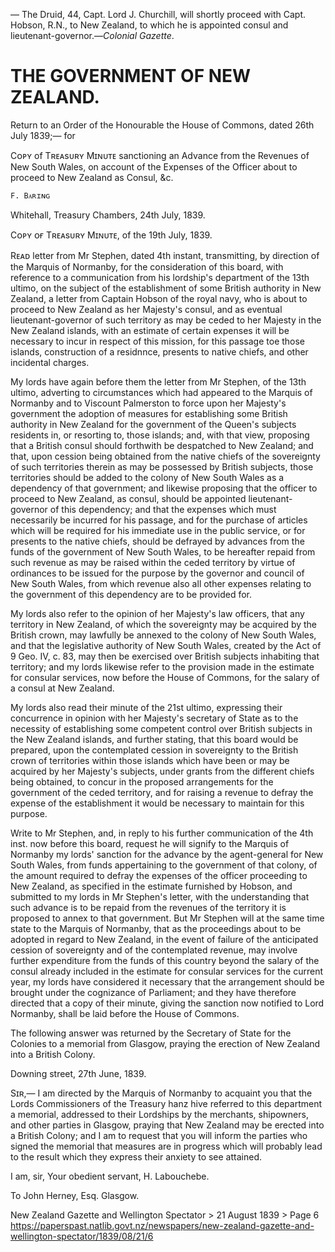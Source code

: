 — The Druid, 44, Capt. Lord J. Churchill, will shortly proceed with Capt. Hobson, R.N., to New Zealand, to which he is appointed consul and lieutenant-governor.—*Colonial Gazette*.

# THE GOVERNMENT OF NEW ZEALAND.

Return to an Order of the Honourable the House of Commons, dated 26th July 1839;— for

Cᴏᴘʏ of Tʀᴇᴀsᴜʀʏ Mɪɴᴜᴛᴇ sanctioning an Advance from the Revenues of New South Wales, on account of the Expenses of the Officer about to proceed to New Zealand as Consul, &c.

    F. Bᴀʀɪɴɢ

Whitehall, Treasury Chambers,
24th July, 1839.

Cᴏᴘʏ ᴏғ Tʀᴇᴀsᴜʀʏ Mɪɴᴜᴛᴇ, of the 19th July, 1839.

Rᴇᴀᴅ letter from Mr Stephen, dated 4th instant, transmitting, by direction of the Marquis of Normanby, for the consideration of this board, with reference to a communication from his lordship's department of the 13th ultimo, on the subject of the establishment of some British authority in New Zealand, a letter from Captain Hobson of the royal navy, who is about to proceed to New Zealand as her Majesty's consul, and as eventual lieutenant-governor of such territory as may be ceded to her Majesty in the New Zealand islands, with an estimate of certain expenses it will be necessary to incur in respect of this mission, for this passage toe those islands, construction of a residnnce, presents to native chiefs, and other incidental charges.

My lords have again before them the letter from Mr Stephen, of the 13th ultimo, adverting to circumstances which had appeared to the Marquis of Normanby and to Viscount Palmerston to force upon her Majesty's government the adoption of measures for establishing some British authority in New Zealand for the government of the Queen's subjects residents in, or resorting to, those islands; and, with that view, proposing that a British consul should forthwith be despatched to New Zealand; and that, upon cession being obtained from the native chiefs of the sovereignty of such territories therein as may be possessed by British subjects, those territories should be added to the colony of New South Wales as a dependency of that government; and likewise proposing that the officer to proceed to New Zealand, as consul, should be appointed lieutenant-governor of this dependency; and that the expenses which must necessarily be incurred for his passage, and for the purchase of articles which will be required for his immediate use in the public service, or for presents to the native chiefs, should be defrayed by advances from the funds of the government of New South Wales, to be hereafter repaid from such revenue as may be raised within the ceded territory by virtue of ordinances to be issued for the purpose by the governor and council of New South Wales, from which revenue also all other expenses relating to the government of this dependency are to be provided for.

My lords also refer to the opinion of her Majesty's law officers, that any territory in New Zealand, of which the sovereignty may be acquired by the British crown, may lawfully be annexed to the colony of New South Wales, and that the legislative authority of New South Wales, created by the Act of 9 Geo. IV, c. 83, may then be exercised over British subjects inhabiting that territory; and my lords likewise refer to the provision made in the estimate for consular services, now before the House of Commons, for the salary of a consul at New Zealand.

My lords also read their minute of the 21st ultimo, expressing their concurrence in opinion with her Majesty's secretary of State as to the necessity of establishing some competent control over British subjects in the New Zealand islands, and further stating, that this board would be prepared, upon the contemplated cession in sovereignty to the British crown of territories within those islands which have been or may be acquired by her Majesty's subjects, under grants from the different chiefs being obtained, to concur in the proposed arrangements for the government of the ceded territory, and for raising a revenue to defray the expense of the establishment it would be necessary to maintain for this purpose.

Write to Mr Stephen, and, in reply to his further communication of the 4th inst. now before this board, request he will signify to the Marquis of Normanby my lords' sanction for the advance by the agent-general for New South Wales, from funds appertaining to the government of that colony, of the amount required to defray the expenses of the officer proceeding to New Zealand, as specified in the estimate furnished by Hobson, and submitted to my lords in Mr Stephen's letter, with the understanding that such advance is to be repaid from the revenues of the territory it is proposed to annex to that government. But Mr Stephen will at the same time state to the Marquis of Normanby, that as the proceedings about to be adopted in regard to New Zealand, in the event of failure of the anticipated cession of sovereignty and of the contemplated revenue, may involve further expenditure from the funds of this country beyond the salary of the consul already included in the estimate for consular services for the current year, my lords have considered it necessary that the arrangement should be brought under the cognizance of Parliament; and they have therefore directed that a copy of their minute, giving the sanction now notified to Lord Normanby, shall be laid before the House of Commons.

The following answer was returned by the Secretary of State for the Colonies to a memorial from Glasgow, praying the erection of New Zealand into a British Colony.

Downing street, 27th June, 1839.

Sɪʀ,— I am directed by the Marquis of Normanby to acquaint you that the Lords Commissioners of the Treasury hanz hive referred to this department a memorial, addressed to their Lordships by the merchants, shipowners, and other parties in Glasgow, praying that New Zealand may be erected into a British Colony; and I am to request that you will inform the parties who signed the memorial that measures are in progress which will probably lead to the result which they express their anxiety to see attained.

I am, sir,
Your obedient servant,
H. Labouchebe.

To
John Herney, Esq.
Glasgow.

New Zealand Gazette and Wellington Spectator > 21 August 1839 > Page 6
https://paperspast.natlib.govt.nz/newspapers/new-zealand-gazette-and-wellington-spectator/1839/08/21/6